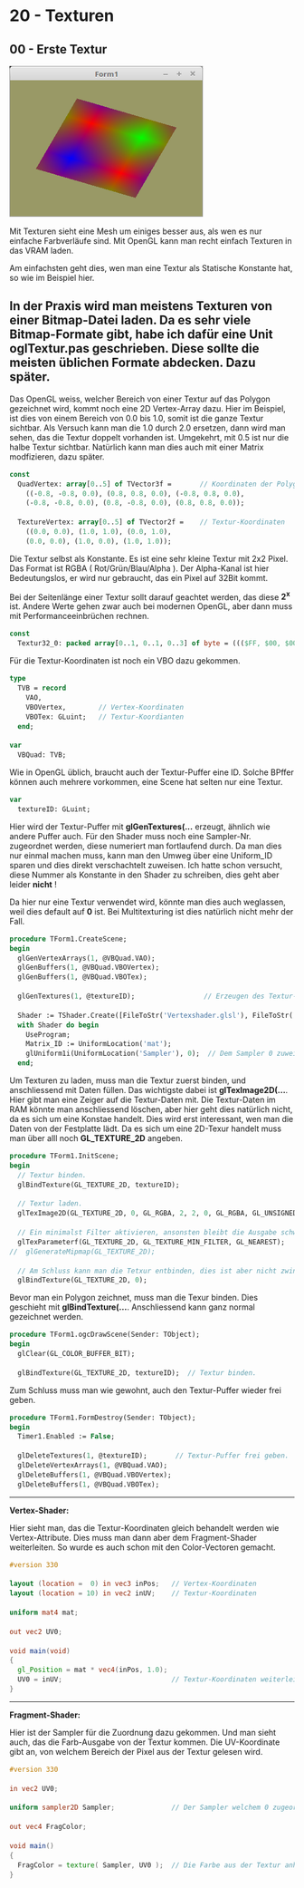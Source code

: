 # 20 - Texturen
## 00 - Erste Textur

![image.png](image.png)

Mit Texturen sieht eine Mesh um einiges besser aus, als wen es nur einfache Farbverläufe sind.
Mit OpenGL kann man recht einfach Texturen in das VRAM laden.

Am einfachsten geht dies, wen man eine Textur als Statische Konstante hat, so wie im Beispiel hier.

In der Praxis wird man meistens Texturen von einer Bitmap-Datei laden.
Da es sehr viele Bitmap-Formate gibt, habe ich dafür eine Unit oglTextur.pas geschrieben.
Diese sollte die meisten üblichen Formate abdecken. Dazu später.
---
Das OpenGL weiss, welcher Bereich von einer Textur auf das Polygon gezeichnet wird, kommt noch eine 2D Vertex-Array dazu.
Hier im Beispiel, ist dies von einem Bereich von 0.0 bis 1.0, somit ist die ganze Textur sichtbar.
Als Versuch kann man die 1.0 durch 2.0 ersetzen, dann wird man sehen, das die Textur doppelt vorhanden ist.
Umgekehrt, mit 0.5 ist nur die halbe Textur sichtbar.
Natürlich kann man dies auch mit einer Matrix modfizieren, dazu später.

```pascal
const
  QuadVertex: array[0..5] of TVector3f =       // Koordinaten der Polygone.
    ((-0.8, -0.8, 0.0), (0.8, 0.8, 0.0), (-0.8, 0.8, 0.0),
    (-0.8, -0.8, 0.0), (0.8, -0.8, 0.0), (0.8, 0.8, 0.0));

  TextureVertex: array[0..5] of TVector2f =    // Textur-Koordinaten
    ((0.0, 0.0), (1.0, 1.0), (0.0, 1.0),
    (0.0, 0.0), (1.0, 0.0), (1.0, 1.0));
```

Die Textur selbst als Konstante. Es ist eine sehr kleine Textur mit 2x2 Pixel.
Das Format ist RGBA ( Rot/Grün/Blau/Alpha ).
Der Alpha-Kanal ist hier Bedeutungslos, er wird nur gebraucht, das ein Pixel auf 32Bit kommt.

Bei der Seitenlänge einer Textur sollt darauf geachtet werden, das diese <b>2<sup>x</sup></b> ist.
Andere Werte gehen zwar auch bei modernen OpenGL, aber dann muss mit Performanceeinbrüchen rechnen.

```pascal
const
  Textur32_0: packed array[0..1, 0..1, 0..3] of byte = ((($FF, $00, $00, $FF), ($00, $FF, $00, $FF)), (($00, $00, $FF, $FF), ($FF, $00, $00, $FF)));
```

Für die Textur-Koordinaten ist noch ein VBO dazu gekommen.

```pascal
type
  TVB = record
    VAO,
    VBOVertex,        // Vertex-Koordinaten
    VBOTex: GLuint;   // Textur-Koordianten
  end;

var
  VBQuad: TVB;
```

Wie in OpenGL üblich, braucht auch der Textur-Puffer eine ID.
Solche BPffer können auch mehrere vorkommen, eine Scene hat selten nur eine Textur.

```pascal
var
  textureID: GLuint;
```

Hier wird der Textur-Puffer mit <b>glGenTextures(...</b> erzeugt, ähnlich wie andere Puffer auch.
Für den Shader muss noch eine Sampler-Nr. zugeordnet werden, diese numeriert man fortlaufend durch.
Da man dies nur einmal machen muss, kann man den Umweg über eine Uniform_ID sparen und dies direkt verschachtelt zuweisen.
Ich hatte schon versucht, diese Nummer als Konstante in den Shader zu schreiben, dies geht aber leider <b>nicht</b> !

Da hier nur eine Textur verwendet wird, könnte man dies auch weglassen, weil dies default auf <b>0</b> ist.
Bei Multitexturing ist dies natürlich nicht mehr der Fall.

```pascal
procedure TForm1.CreateScene;
begin
  glGenVertexArrays(1, @VBQuad.VAO);
  glGenBuffers(1, @VBQuad.VBOVertex);
  glGenBuffers(1, @VBQuad.VBOTex);

  glGenTextures(1, @textureID);                 // Erzeugen des Textur-Puffer.

  Shader := TShader.Create([FileToStr('Vertexshader.glsl'), FileToStr('Fragmentshader.glsl')]);
  with Shader do begin
    UseProgram;
    Matrix_ID := UniformLocation('mat');
    glUniform1i(UniformLocation('Sampler'), 0);  // Dem Sampler 0 zuweisen.
  end;
```

Um Texturen zu laden, muss man die Textur zuerst binden, und anschliessend mit Daten füllen.
Das wichtigste dabei ist <b>glTexImage2D(...</b>. Hier gibt man eine Zeiger auf die Textur-Daten mit.
Die Textur-Daten im RAM könnte man anschliessend löschen, aber hier geht dies natürlich nicht, da es sich um eine Konstae handelt.
Dies wird erst interessant, wen man die Daten von der Festplatte lädt.
Da es sich um eine 2D-Texur handelt muss man über alll noch <b>GL_TEXTURE_2D</b> angeben.

```pascal
procedure TForm1.InitScene;
begin
  // Textur binden.
  glBindTexture(GL_TEXTURE_2D, textureID);

  // Textur laden.
  glTexImage2D(GL_TEXTURE_2D, 0, GL_RGBA, 2, 2, 0, GL_RGBA, GL_UNSIGNED_BYTE, @Textur32_0);

  // Ein minimalst Filter aktivieren, ansonsten bleibt die Ausgabe schwarz.
  glTexParameterf(GL_TEXTURE_2D, GL_TEXTURE_MIN_FILTER, GL_NEAREST);
//  glGenerateMipmap(GL_TEXTURE_2D);

  // Am Schluss kann man die Tetxur entbinden, dies ist aber nicht zwingend.
  glBindTexture(GL_TEXTURE_2D, 0);
```

Bevor man ein Polygon zeichnet, muss man die Texur binden. Dies geschieht mit <b>glBindTexture(...</b>.
Anschliessend kann ganz normal gezeichnet werden.

```pascal
procedure TForm1.ogcDrawScene(Sender: TObject);
begin
  glClear(GL_COLOR_BUFFER_BIT);

  glBindTexture(GL_TEXTURE_2D, textureID);  // Textur binden.
```

Zum Schluss muss man wie gewohnt, auch den Textur-Puffer wieder frei geben.

```pascal
procedure TForm1.FormDestroy(Sender: TObject);
begin
  Timer1.Enabled := False;

  glDeleteTextures(1, @textureID);       // Textur-Puffer frei geben.
  glDeleteVertexArrays(1, @VBQuad.VAO);
  glDeleteBuffers(1, @VBQuad.VBOVertex);
  glDeleteBuffers(1, @VBQuad.VBOTex);
```

---
<b>Vertex-Shader:</b>

Hier sieht man, das die Textur-Koordinaten gleich behandelt werden wie Vertex-Attribute.
Dies muss man dann aber dem Fragment-Shader weiterleiten. So wurde es auch schon mit den Color-Vectoren gemacht.

```glsl
#version 330

layout (location =  0) in vec3 inPos;   // Vertex-Koordinaten
layout (location = 10) in vec2 inUV;    // Textur-Koordinaten

uniform mat4 mat;

out vec2 UV0;

void main(void)
{
  gl_Position = mat * vec4(inPos, 1.0);
  UV0 = inUV;                           // Textur-Koordinaten weiterleiten.
}

```

---
<b>Fragment-Shader:</b>

Hier ist der Sampler für die Zuordnung dazu gekommen.
Und man sieht auch, das die Farb-Ausgabe von der Textur kommen.
Die UV-Koordinate gibt an, von welchem Bereich der Pixel aus der Textur gelesen wird.

```glsl
#version 330

in vec2 UV0;

uniform sampler2D Sampler;              // Der Sampler welchem 0 zugeordnet wird.

out vec4 FragColor;

void main()
{
  FragColor = texture( Sampler, UV0 );  // Die Farbe aus der Textur anhand der Koordinten auslesen.
}

```



